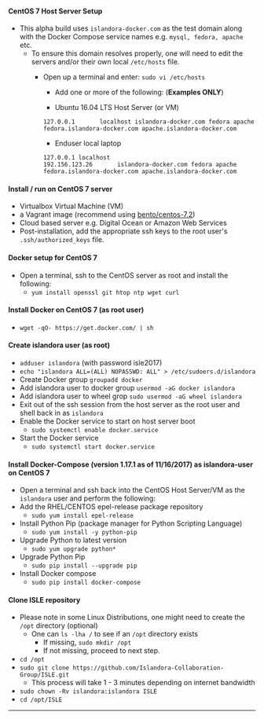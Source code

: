 #### **CentOS 7** Host Server Setup

* This alpha build uses `islandora-docker.com` as the test domain along with the Docker Compose service names e.g. `mysql, fedora, apache` etc.
     * To ensure this domain resolves properly, one will need to edit the servers and/or their own local `/etc/hosts` file.
         * Open up a terminal and enter: `sudo vi /etc/hosts`
              * Add one or more of the following: (**Examples ONLY**)

              * Ubuntu 16.04 LTS Host Server (or VM)  
              ```
             127.0.0.1       localhost islandora-docker.com fedora apache fedora.islandora-docker.com apache.islandora-docker.com
             ```

             * Enduser local laptop
             ```
             127.0.0.1 localhost   
             192.156.123.26       islandora-docker.com fedora apache fedora.islandora-docker.com apache.islandora-docker.com
             ```

#### Install / run on CentOS 7 server  
* Virtualbox Virtual Machine (VM)  
* a Vagrant image (recommend using [bento/centos-7.2](https://app.vagrantup.com/bento/boxes/centos-7.2))  
* Cloud based server e.g. Digital Ocean or Amazon Web Services  
* Post-installation, add the appropriate ssh keys to the root user's `.ssh/authorized_keys` file.  

#### Docker setup for CentOS 7

* Open a terminal, ssh to the CentOS server as root and install the following:  
     * `yum install openssl git htop ntp wget curl`

#### Install Docker on CentOS 7 (as root user)

* `wget -qO- https://get.docker.com/ | sh`

#### Create islandora user (as root)  
* `adduser islandora` (with password isle2017)  
* `echo "islandora ALL=(ALL) NOPASSWD: ALL" > /etc/sudoers.d/islandora`
* Create Docker group `groupadd docker`  
* Add islandora user to docker group `usermod -aG docker islandora`  
* Add islandora user to wheel grop `sudo usermod -aG wheel islandora`
* Exit out of the ssh session from the host server as the root user and shell back in as `islandora`
* Enable the Docker service to start on host server boot
    * `sudo systemctl enable docker.service`
* Start the Docker service
    * `sudo systemctl start docker.service`


#### Install Docker-Compose (version 1.17.1 as of 11/16/2017) as islandora-user on CentOS 7
* Open a terminal and ssh back into the CentOS Host Server/VM as the `islandora` user and perform the following:
* Add the RHEL/CENTOS epel-release package repository
    * `sudo yum install epel-release`
* Install Python Pip (package manager for Python Scripting Language)
    * `sudo yum install -y python-pip`
* Upgrade Python to latest version
    * `sudo yum upgrade python*`
* Upgrade Python Pip
    * `sudo pip install --upgrade pip`
* Install Docker compose
    * `sudo pip install docker-compose`


#### Clone ISLE repository
* Please note in some Linux Distributions, one might need to create the `/opt` directory (optional)  
    * One can `ls -lha /` to see if an `/opt` directory exists  
        * If missing, `sudo mkdir /opt`  
        * If not missing, proceed to next step.  
* `cd /opt`
* `sudo git clone https://github.com/Islandora-Collaboration-Group/ISLE.git`
   * This process will take 1 - 3 minutes depending on internet bandwidth
* `sudo chown -Rv islandora:islandora ISLE`
* `cd /opt/ISLE`

---
